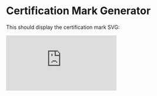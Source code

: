 # Certification Mark Generator

This should display the certification mark SVG:

![certification mark](https://jywarren.github.io/certification-mark-generator/index.html?code=US99999)

